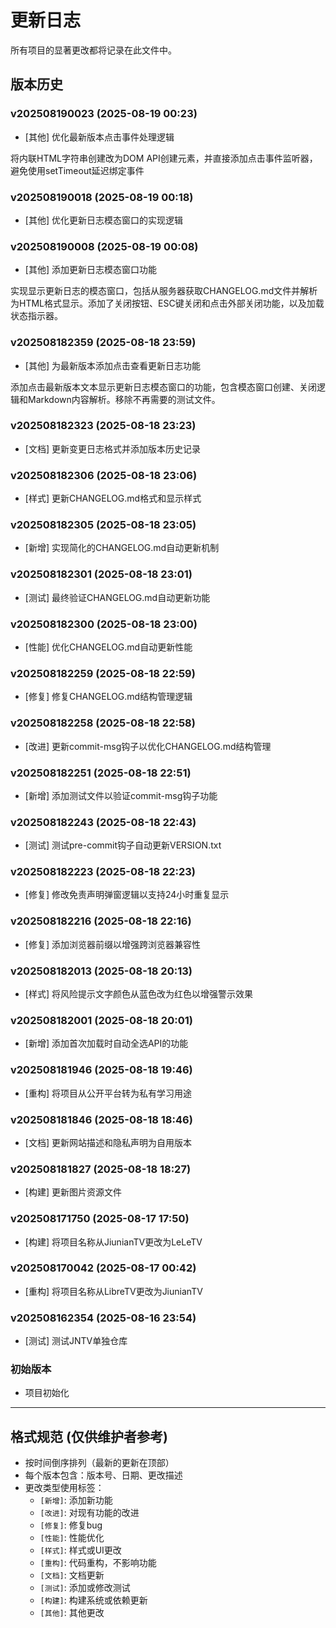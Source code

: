 # 更新日志

所有项目的显著更改都将记录在此文件中。
## 版本历史

### v202508190023 (2025-08-19 00:23)
- [其他] 优化最新版本点击事件处理逻辑

将内联HTML字符串创建改为DOM API创建元素，并直接添加点击事件监听器，避免使用setTimeout延迟绑定事件


### v202508190018 (2025-08-19 00:18)
- [其他] 优化更新日志模态窗口的实现逻辑


### v202508190008 (2025-08-19 00:08)
- [其他] 添加更新日志模态窗口功能

实现显示更新日志的模态窗口，包括从服务器获取CHANGELOG.md文件并解析为HTML格式显示。添加了关闭按钮、ESC键关闭和点击外部关闭功能，以及加载状态指示器。


### v202508182359 (2025-08-18 23:59)
- [其他] 为最新版本添加点击查看更新日志功能

添加点击最新版本文本显示更新日志模态窗口的功能，包含模态窗口创建、关闭逻辑和Markdown内容解析。移除不再需要的测试文件。


### v202508182323 (2025-08-18 23:23)
- [文档] 更新变更日志格式并添加版本历史记录

### v202508182306 (2025-08-18 23:06)
- [样式] 更新CHANGELOG.md格式和显示样式

### v202508182305 (2025-08-18 23:05)
- [新增] 实现简化的CHANGELOG.md自动更新机制

### v202508182301 (2025-08-18 23:01)
- [测试] 最终验证CHANGELOG.md自动更新功能

### v202508182300 (2025-08-18 23:00)
- [性能] 优化CHANGELOG.md自动更新性能

### v202508182259 (2025-08-18 22:59)
- [修复] 修复CHANGELOG.md结构管理逻辑

### v202508182258 (2025-08-18 22:58)
- [改进] 更新commit-msg钩子以优化CHANGELOG.md结构管理

### v202508182251 (2025-08-18 22:51)
- [新增] 添加测试文件以验证commit-msg钩子功能

### v202508182243 (2025-08-18 22:43)
- [测试] 测试pre-commit钩子自动更新VERSION.txt

### v202508182223 (2025-08-18 22:23)
- [修复] 修改免责声明弹窗逻辑以支持24小时重复显示

### v202508182216 (2025-08-18 22:16)
- [修复] 添加浏览器前缀以增强跨浏览器兼容性

### v202508182013 (2025-08-18 20:13)
- [样式] 将风险提示文字颜色从蓝色改为红色以增强警示效果

### v202508182001 (2025-08-18 20:01)
- [新增] 添加首次加载时自动全选API的功能

### v202508181946 (2025-08-18 19:46)
- [重构] 将项目从公开平台转为私有学习用途

### v202508181846 (2025-08-18 18:46)
- [文档] 更新网站描述和隐私声明为自用版本

### v202508181827 (2025-08-18 18:27)
- [构建] 更新图片资源文件

### v202508171750 (2025-08-17 17:50)
- [构建] 将项目名称从JiunianTV更改为LeLeTV

### v202508170042 (2025-08-17 00:42)
- [重构] 将项目名称从LibreTV更改为JiunianTV

### v202508162354 (2025-08-16 23:54)
- [测试] 测试JNTV单独仓库

### 初始版本
- 项目初始化

---

## 格式规范 (仅供维护者参考)
- 按时间倒序排列（最新的更新在顶部）
- 每个版本包含：版本号、日期、更改描述
- 更改类型使用标签：
  - `[新增]`: 添加新功能
  - `[改进]`: 对现有功能的改进
  - `[修复]`: 修复bug
  - `[性能]`: 性能优化
  - `[样式]`: 样式或UI更改
  - `[重构]`: 代码重构，不影响功能
  - `[文档]`: 文档更新
  - `[测试]`: 添加或修改测试
  - `[构建]`: 构建系统或依赖更新
  - `[其他]`: 其他更改
